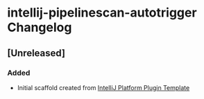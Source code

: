 <!-- Keep a Changelog guide -> https://keepachangelog.com -->

# intellij-pipelinescan-autotrigger Changelog

## [Unreleased]
### Added
- Initial scaffold created from [IntelliJ Platform Plugin Template](https://github.com/JetBrains/intellij-platform-plugin-template)
